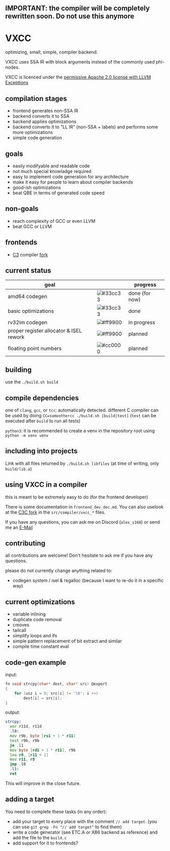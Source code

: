 ## IMPORTANT: the compiler will be completely rewritten soon. Do not use this anymore

# VXCC
optimizing, small, simple, compiler backend.

VXCC uses SSA IR with block arguments instead of the commonly used phi-nodes.

VXCC is licenced under the [permissive Apache 2.0 license with LLVM Exceptions](LICENCE)

## compilation stages
- frontend generates non-SSA IR
- backend converts it to SSA
- backend applies optimizations
- backend converts it to "LL IR" (non-SSA + labels) and performs some more optimizations
- simple code generation

## goals
- easily modifyable and readable code
- not much special knowladge required
- easy to implement code generation for any architecture
- make it easy for people to learn about compiler backends
- good-ish optimizations
- beat QBE in terms of generated code speed

## **non**-goals
- reach complexity of GCC or even LLVM
- beat GCC or LLVM

## frontends
- [C3](https://c3-lang.org/) compiler [fork](https://github.com/alex-s168/c3c)

## current status
| goal                                    |                                                          | progress       |
| --------------------------------------- | -------------------------------------------------------- | -------------- |
| amd64 codegen                           | ![#33cc33](https://placehold.co/15x15/33cc33/33cc33.png) | done (for now) |
| basic optimizations                     | ![#33cc33](https://placehold.co/15x15/33cc33/33cc33.png) | done           |
| rv32im codegen                          | ![#ff9900](https://placehold.co/15x15/ff9900/ff9900.png) | in progress    |
| proper register allocator & ISEL rework | ![#ff9900](https://placehold.co/15x15/ff9900/cc0000.png) | planned        |
| floating point numbers                  | ![#cc0000](https://placehold.co/15x15/cc0000/cc0000.png) | planned        |

## building
use the `./build.sh build`

## compile dependencies 
one of `clang`, `gcc`, or `tcc`: automatically detected. different C compiler can be used by doing `CC=someothercc ./build.sh [build|test]` (`test` can be executed after `build` to run all tests)

`python3`: it is recommended to create a venv in the repository root using `python -m venv venv`

## including into projects
Link with all files returned by `./build.sh libfiles` (at time of writing, only `build/lib.a`)

## using VXCC in a compiler
this is meant to be extremely easy to do (for the frontend developer)

There is some documentation in `frontend_dev_doc.md`.
You can also uselook at the [C3C fork](https://github.com/alex-s168/c3c) in the `src/compiler/vxcc_*` files.

If you have any questions, you can ask me on Discord (`alex_s168`) or send me an [E-Mail](mailto:alexandernutz68@gmail.com)

## contributing
all contributions are welcome! Don't hesitate to ask me if you have any questions.

please do not currently change anything related to:
- codegen system / isel & regalloc (because I want to re-do it in a specific way)

## current optimizations
- variable inlining
- duplicate code removal
- cmoves
- tailcall
- simplify loops and ifs
- simple pattern replacement of bit extract and similar
- compile time constant eval

## code-gen example
input:
```c
fn void strcpy(char* dest, char* src) @export 
{
    for (usz i = 0; src[i] != '\0'; i ++)
        dest[i] = src[i];
}
```
output:
```asm
strcpy:
  xor r11d, r11d
  .l0:
  mov r9b, byte [rsi + 1 * r11]
  test r9b, r9b
  je .l1
  mov byte [rdi + 1 * r11], r9b
  lea r8, [r11 + 1]
  mov r11, r8
  jmp .l0
  .l1:
  ret
```
This will improve in the close future.

## adding a target 
You need to complete these tasks (in any order):
- add your target to every place with the comment `// add target`.
  (you can use `git grep -Fn "// add target"` to find them)
- write a code generator (see ETC.A or X86 backend as reference) and add the file to the `build.c`
- add support for it to frontends?

